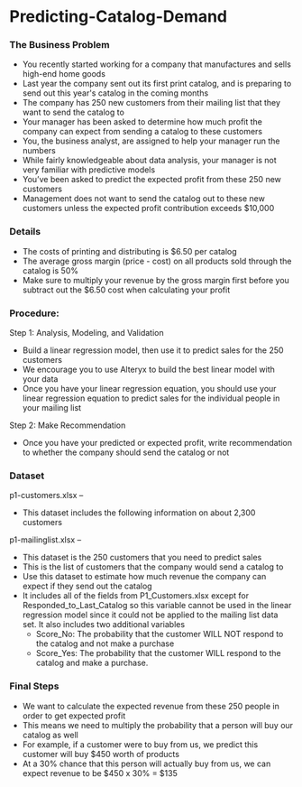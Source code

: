 # Predicting-Catalog-Demand

### The Business Problem
- You recently started working for a company that manufactures and sells high-end home goods
- Last year the company sent out its first print catalog, and is preparing to send out this year's catalog in the coming months
- The company has 250 new customers from their mailing list that they want to send the catalog to
- Your manager has been asked to determine how much profit the company can expect from sending a catalog to these customers
- You, the business analyst, are assigned to help your manager run the numbers
- While fairly knowledgeable about data analysis, your manager is not very familiar with predictive models
- You’ve been asked to predict the expected profit from these 250 new customers
- Management does not want to send the catalog out to these new customers unless the expected profit contribution exceeds $10,000

### Details
- The costs of printing and distributing is $6.50 per catalog
- The average gross margin (price - cost) on all products sold through the catalog is 50%
- Make sure to multiply your revenue by the gross margin first before you subtract out the $6.50 cost when calculating your profit


### Procedure:

Step 1: Analysis, Modeling, and Validation
- Build a linear regression model, then use it to predict sales for the 250 customers
- We encourage you to use Alteryx to build the best linear model with your data
- Once you have your linear regression equation, you should use your linear regression equation to predict sales for the individual people in your mailing list

Step 2: Make Recommendation
- Once you have your predicted or expected profit, write recommendation to whether the company should send the catalog or not

### Dataset
p1-customers.xlsx – 
- This dataset includes the following information on about 2,300 customers

p1-mailinglist.xlsx – 
- This dataset is the 250 customers that you need to predict sales
- This is the list of customers that the company would send a catalog to
- Use this dataset to estimate how much revenue the company can expect if they send out the catalog
- It includes all of the fields from P1_Customers.xlsx except for Responded_to_Last_Catalog so this variable cannot be used in the linear regression model since it could not be applied to the mailing list data set. It also includes two additional variables
  - Score_No: The probability that the customer WILL NOT respond to the catalog and not make a purchase
  - Score_Yes: The probability that the customer WILL respond to the catalog and make a purchase.


### Final Steps
- We want to calculate the expected revenue from these 250 people in order to get expected profit
- This means we need to multiply the probability that a person will buy our catalog as well
- For example, if a customer were to buy from us, we predict this customer will buy $450 worth of products
- At a 30% chance that this person will actually buy from us, we can expect revenue to be $450 x 30% = $135
